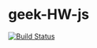 # geek-HW-js
[![Build Status](https://travis-ci.org/Tulur/geek-HW-js.svg?branch=master)](https://travis-ci.org/Tulur/geek-HW-js)
